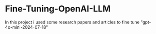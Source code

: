 # Fine-Tuning-OpenAI-LLM
In this project i used some research papers and articles to fine tune "gpt-4o-mini-2024-07-18"

